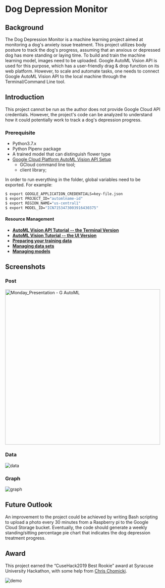 # Dog Depression Monitor

## Background
The Dog Depression Monitor is a machine learning project aimed at monitoring a dog's anxiety issue treatment. This project utilizes body posture to track the dog's progress, assuming that an anxious or depressed dog has more standing or laying time. To build and train the machine learning model, images need to be uploaded. Google AutoML Vision API is used for this purpose, which has a user-friendly drag & drop function on its web platform. However, to scale and automate tasks, one needs to connect Google AutoML Vision API to the local machine through the Terminal/Command Line tool.

## Introduction
This project cannot be run as the author does not provide Google Cloud API credentials. However, the project's code can be analyzed to understand how it could potentially work to track a dog's depression progress. 

### Prerequisite
- Python3.7.x
- Python Pipenv package 
- A trained model that can distinguish flower type
- [Google Cloud Platform AutoML Vision API Setup](https://cloud.google.com/vision/automl/docs/tutorial?authuser=0) 
    - GCloud command line tool;
    - client library;

In order to run everything in the folder, global variables need to be exported. For example:
```bash
$ export GOOGLE_APPLICATION_CREDENTIALS=key-file.json
$ export PROJECT_ID="automlname-id"
$ export REGION_NAME="us-central1" 
$ export MODEL_ID="ICN7153473003916430375" 
```

#### Resource Management ####
- **[AutoML Vision API Tutorial -- the Terminal Version](https://cloud.google.com/vision/automl/docs/tutorial?authuser=0)**   
- **[AutoML Vision Tutorial -- the UI Version](https://codelabs.developers.google.com/codelabs/cloud-automl-vision-intro/index.html?index=..%2F..index#0)**  
- **[Preparing your training data](https://cloud.google.com/vision/automl/docs/prepare?authuser=0)** 
- **[Managing data sets](https://cloud.google.com/vision/automl/docs/datasets?authuser=0#create-dataset)**
- **[Managing models](https://cloud.google.com/vision/automl/docs/models?authuser=0#get-operation)**

## Screenshots 
### Post
<img src="https://user-images.githubusercontent.com/35544956/236985376-9035958b-2cef-4890-9d38-fab9284c5137.jpg" alt="Monday_Presentation - G AutoML" width="500">

### Data
![data](https://user-images.githubusercontent.com/35544956/82737677-989c9b00-9ce7-11ea-894b-8396a33f3831.jpg)

### Graph
![graph](https://user-images.githubusercontent.com/35544956/82737943-2af16e80-9ce9-11ea-99ef-0f2c5a4194b0.jpg)

## Future Outlook
An improvement to the project could be achieved by writing Bash scripting to upload a photo every 30 minutes from a Raspberry pi to the Google Cloud Storage bucket. Eventually, the code should generate a weekly standing/sitting percentage pie chart that indicates the dog depression treatment progress. 

## Award 
This project earned the “CuseHack2019 Best Rookie” award at Syracuse University Hackathon, with some help from [Chris Chomicki](https://github.com/rahombus97).

![demo](https://user-images.githubusercontent.com/35544956/82737584-e8c72d80-9ce6-11ea-97ad-406da0aa8c4a.jpg)
